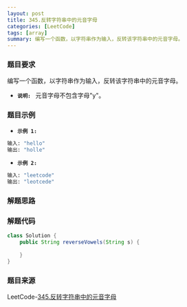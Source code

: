 ```yaml
---
layout: post
title: 345.反转字符串中的元音字母
categories: [LeetCode]
tags: [array]
summary: 编写一个函数，以字符串作为输入，反转该字符串中的元音字母。
---
```


### 题目要求
编写一个函数，以字符串作为输入，反转该字符串中的元音字母。

- **`说明: `** 
元音字母不包含字母"y"。

### 题目示例
- **`示例 1: `** 
```sh
输入: "hello"
输出: "holle"
```

- **`示例 2: `** 
```sh
输入: "leetcode"
输出: "leotcede"
```


### 解题思路


### 解题代码
```java
class Solution {
    public String reverseVowels(String s) {
        
    }
}
```

### 题目来源
LeetCode-[345.反转字符串中的元音字母](https://leetcode-cn.com/problems/reverse-vowels-of-a-string/)
